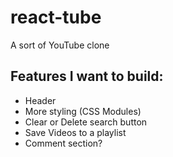 # react-tube
A sort of YouTube clone


## Features I want to build: 
- Header
- More styling (CSS Modules)
- Clear or Delete search button
- Save Videos to a playlist
- Comment section? 
